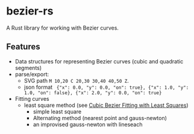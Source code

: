 # bezier-rs

A Rust library for working with Bezier curves.

## Features

- Data structures for representing Bezier curves (cubic and quadratic segments)
- parse/export:
  - SVG path `M 10,20 C 20,30 30,40 40,50 Z`.
  - json format ` {"x": 0.0, "y": 0.0, "on": true}, {"x": 1.0, "y": 1.0, "on": false}, {"x": 2.0, "y": 0.0, "on": true}`
- Fitting curves
    - least square method (see [Cubic Bezier Fitting with Least Squares](https://luxxxlucy.github.io/projects/2025_bezielogue_1_cubic_fitting/index.html))
      - simple least square
      - Alternating method (nearest point and gauss-newton)
      - an improvised gauss-newton with lineseach
